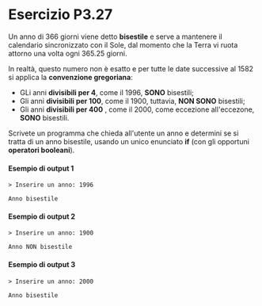 # Esercizio P3.27
Un anno di 366 giorni viene detto **bisestile** e serve a mantenere il calendario sincronizzato con il Sole, dal momento che la Terra vi ruota attorno una volta ogni 365.25 giorni.

In realtà, questo numero non è esatto e per tutte le date successive al 1582 si applica la **convenzione gregoriana**:

* GLi anni **divisibili per 4**, come il 1996, **SONO** bisestili;
* Gli anni **divisibili per 100**, come il 1900, tuttavia, **NON SONO** bisestili;
* Gli anni **divisibili per 400** , come il 2000, come eccezione all'eccezone, **SONO** bisestili.

Scrivete un programma che chieda all'utente un anno e determini se si tratta di un anno bisestile, usando un unico enunciato **if** (con gli opportuni **operatori booleani**).

#### Esempio di output 1

```
> Inserire un anno: 1996

Anno bisestile
```

#### Esempio di output 2

```
> Inserire un anno: 1900

Anno NON bisestile
```

#### Esempio di output 3

```
> Inserire un anno: 2000

Anno bisestile
```


